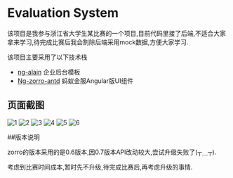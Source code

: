 # Evaluation System

该项目是我参与浙江省大学生某比赛的一个项目,目前代码里接了后端,不适合大家拿来学习,待完成比赛后我会割除后端采用mock数据,方便大家学习.

该项目主要采用了以下技术栈
+ [ng-alain](https://github.com/cipchk/ng-alain) 企业后台模板
+ [Ng-zorro-antd](https://github.com/NG-ZORRO/ng-zorro-antd) 蚂蚁金服Angular版UI组件

 
## 页面截图

![1](https://github.com/Eve-1995/evaluation-system/blob/es-branch/src/assets/img/project_picture/1.png)
![2](https://github.com/Eve-1995/evaluation-system/blob/es-branch/src/assets/img/project_picture/2.png)
![3](https://github.com/Eve-1995/evaluation-system/blob/es-branch/src/assets/img/project_picture/3.png)
![4](https://github.com/Eve-1995/evaluation-system/blob/es-branch/src/assets/img/project_picture/4.png)
![5](https://github.com/Eve-1995/evaluation-system/blob/es-branch/src/assets/img/project_picture/5.png)
![6](https://github.com/Eve-1995/evaluation-system/blob/es-branch/src/assets/img/project_picture/6.png)

##版本说明

zorro的版本采用的是0.6版本,因0.7版本API改动较大,尝试升级失败了(┬＿┬).

考虑到比赛时间成本,暂时先不升级,待完成比赛后,再考虑升级的事情.